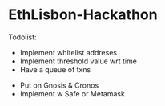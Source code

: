 # EthLisbon-Hackathon
 
Todolist:
<!-- - Base implementation -->
<!-- - Implement list of ERC20s to acc transfer -->
- Implement whitelist addreses
- Implement threshold value wrt time
- Have a queue of txns
<!-- - Have a password thingy / hash for panic instead of owner -->
<!-- - Make it gassless -->


- Put on Gnosis & Cronos
- Implement w Safe or Metamask